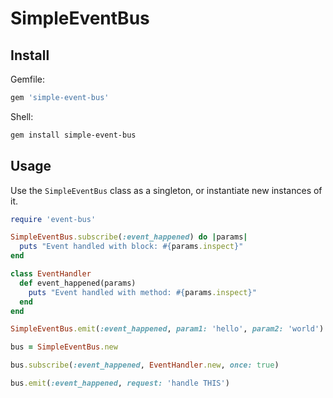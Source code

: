 # SimpleEventBus

## Install

Gemfile:
```ruby
gem 'simple-event-bus'
```

Shell:
```sh
gem install simple-event-bus
```

## Usage
Use the `SimpleEventBus` class as a singleton, or instantiate new instances of it.

```ruby
require 'event-bus'

SimpleEventBus.subscribe(:event_happened) do |params|
  puts "Event handled with block: #{params.inspect}"
end

class EventHandler
  def event_happened(params)
    puts "Event handled with method: #{params.inspect}"
  end
end

SimpleEventBus.emit(:event_happened, param1: 'hello', param2: 'world')

bus = SimpleEventBus.new

bus.subscribe(:event_happened, EventHandler.new, once: true)

bus.emit(:event_happened, request: 'handle THIS')
```
